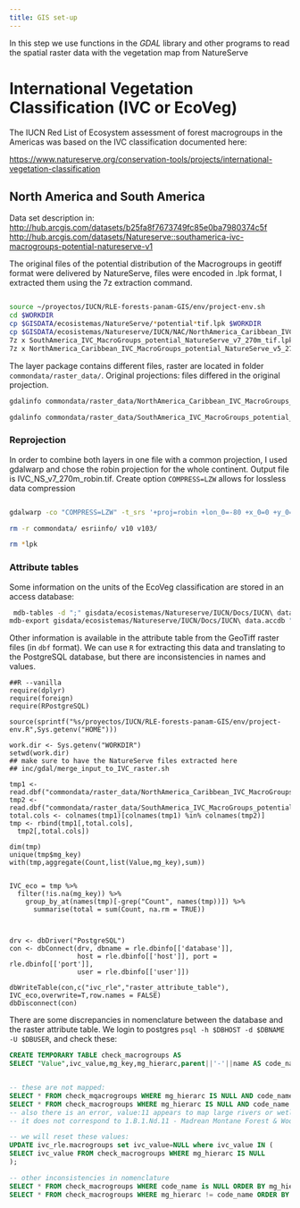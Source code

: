 ```yaml
---
title: GIS set-up
---
```


In this step we use functions in the _GDAL_ library and other programs to read the spatial raster data with the vegetation map from NatureServe

# International Vegetation Classification (IVC or EcoVeg)

The IUCN Red List of Ecosystem assessment of forest macrogroups in the Americas was based on the IVC classification documented here:

https://www.natureserve.org/conservation-tools/projects/international-vegetation-classification


## North America and South America

Data set description in:
http://hub.arcgis.com/datasets/b25fa8f7673749fc85e0ba7980374c5f
http://hub.arcgis.com/datasets/Natureserve::southamerica-ivc-macrogroups-potential-natureserve-v1

 The original files of the potential distribution of the Macrogroups in geotiff format were delivered by NatureServe, files were encoded in .lpk format, I extracted them using the 7z extraction command.

```sh

source ~/proyectos/IUCN/RLE-forests-panam-GIS/env/project-env.sh
cd $WORKDIR
cp $GISDATA/ecosistemas/NatureServe/*potential*tif.lpk $WORKDIR
cp $GISDATA/ecosistemas/Natureserve/IUCN/NAC/NorthAmerica_Caribbean_IVC_MacroGroups_potential_NatureServe_v5_270m_tif.lpk $WORKDIR
7z x SouthAmerica_IVC_MacroGroups_potential_NatureServe_v7_270m_tif.lpk
7z x NorthAmerica_Caribbean_IVC_MacroGroups_potential_NatureServe_v5_270m_tif.lpk
```
The layer package contains different files, raster are located in folder `commondata/raster_data/`. Original projections: files differed in the original projection.

```sh
gdalinfo commondata/raster_data/NorthAmerica_Caribbean_IVC_MacroGroups_potential_NatureServe_v5_270m.tif

gdalinfo commondata/raster_data/SouthAmerica_IVC_MacroGroups_potential_NatureServe_v7_270m.tif | less
```

### Reprojection

In order to combine both layers in one file with a common projection, I used gdalwarp and chose the robin projection for the whole continent. Output file is IVC_NS_v7_270m_robin.tif. Create option `COMPRESS=LZW` allows for lossless data compression

```sh

gdalwarp -co "COMPRESS=LZW" -t_srs '+proj=robin +lon_0=-80 +x_0=0 +y_0=0 +datum=WGS84 +units=m +no_defs +ellps=WGS84 +towgs84=0,0,0' commondata/raster_data/NorthAmerica_Caribbean_IVC_MacroGroups_potential_NatureServe_v5_270m.tif commondata/raster_data/SouthAmerica_IVC_MacroGroups_potential_NatureServe_v7_270m.tif IVC_NS_v7_270m_robin.tif

rm -r commondata/ esriinfo/ v10 v103/

rm *lpk

```

### Attribute tables

Some information on the units of the EcoVeg classification are stored in an access database:

```sh
 mdb-tables -d ";" gisdata/ecosistemas/Natureserve/IUCN/Docs/IUCN\ data.accdb
mdb-export gisdata/ecosistemas/Natureserve/IUCN/Docs/IUCN\ data.accdb "Ecosystem" | head

```

Other information is available in the attribute table from the GeoTiff raster files (in `dbf` format). We can use `R` for extracting this data and translating to the PostgreSQL database, but there are inconsistencies in names and values.

```{r}
##R --vanilla
require(dplyr)
require(foreign)
require(RPostgreSQL)

source(sprintf("%s/proyectos/IUCN/RLE-forests-panam-GIS/env/project-env.R",Sys.getenv("HOME")))

work.dir <- Sys.getenv("WORKDIR")
setwd(work.dir)
## make sure to have the NatureServe files extracted here
## inc/gdal/merge_input_to_IVC_raster.sh

tmp1 <- read.dbf("commondata/raster_data/NorthAmerica_Caribbean_IVC_MacroGroups_potential_NatureServe_v5_270m.tif.vat.dbf")
tmp2 <- read.dbf("commondata/raster_data/SouthAmerica_IVC_MacroGroups_potential_NatureServe_v7_270m.tif.vat.dbf")
total.cols <- colnames(tmp1)[colnames(tmp1) %in% colnames(tmp2)]
tmp <- rbind(tmp1[,total.cols],
  tmp2[,total.cols])

dim(tmp)
unique(tmp$mg_key)
with(tmp,aggregate(Count,list(Value,mg_key),sum))


IVC_eco = tmp %>%
  filter(!is.na(mg_key)) %>%
    group_by_at(names(tmp)[-grep("Count", names(tmp))]) %>%
      summarise(total = sum(Count, na.rm = TRUE))



drv <- dbDriver("PostgreSQL")
con <- dbConnect(drv, dbname = rle.dbinfo[['database']],
                 host = rle.dbinfo[['host']], port = rle.dbinfo[['port']],
                 user = rle.dbinfo[['user']])

dbWriteTable(con,c("ivc_rle","raster_attribute_table"),
IVC_eco,overwrite=T,row.names = FALSE)
dbDisconnect(con)
```

There are some discrepancies in nomenclature between the database and the raster attribute table. We login to postgres `psql -h $DBHOST -d $DBNAME -U $DBUSER`, and check these:

```sql
CREATE TEMPORARY TABLE check_macrogroups AS
SELECT "Value",ivc_value,mg_key,mg_hierarc,parent||'-'||name AS code_name FROM ivc_rle.raster_attribute_table FULL JOIN ivc_rle.macrogroups USING(mg_key);


-- these are not mapped:
SELECT * FROM check_mqacrogroups WHERE mg_hierarc IS NULL AND code_name like '1.A%' ORDER BY code_name;
SELECT * FROM check_macrogroups WHERE mg_hierarc IS NULL AND code_name like '1.B%' ORDER BY ivc_value;
-- also there is an error, value:11 appears to map large rivers or wetlands
-- it does not correspond to 1.B.1.Nd.11 - Madrean Montane Forest & Woodland

-- we will reset these values:
UPDATE ivc_rle.macrogroups set ivc_value=NULL where ivc_value IN (
SELECT ivc_value FROM check_macrogroups WHERE mg_hierarc IS NULL
);

-- other inconsistencies in nomenclature
SELECT * FROM check_macrogroups WHERE code_name is NULL ORDER BY mg_hierarc;
SELECT * FROM check_macrogroups WHERE mg_hierarc != code_name ORDER BY code_name;

```
